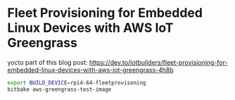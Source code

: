 # Fleet Provisioning for Embedded Linux Devices with AWS IoT Greengrass

yocto part of this blog post:
https://dev.to/iotbuilders/fleet-provisioning-for-embedded-linux-devices-with-aws-iot-greengrass-4h8b

```bash
export BUILD_DEVICE=rpi4-64-fleetprovisoning
bitbake aws-greengrass-test-image
```
